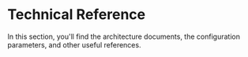 # Technical Reference

In this section, you'll find the architecture documents, the configuration parameters, and other useful references.
